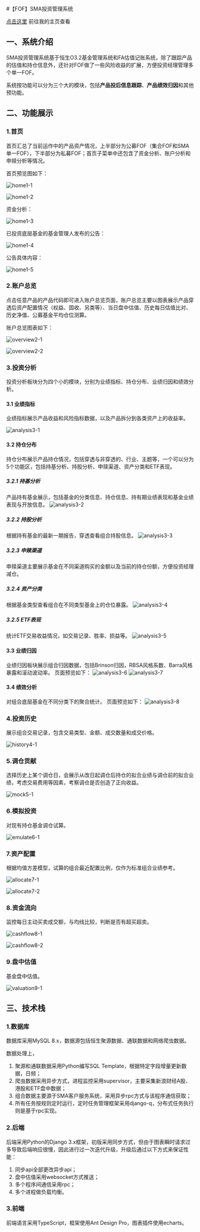 #【FOF】SMA投资管理系统

[点击这里](https://pengchuanc.github.io/posts/introduction_sma_management/) 前往我的主页查看

## 一、系统介绍

SMA投资管理系统基于恒生O3.2基金管理系统和FA估值记账系统，除了跟踪产品的估值和持仓信息外，还针对FOF做了一些风险收益的扩展，方便投资经理管理多个单一FOF。

系统按功能可以分为三个大的模块，包括**产品投后信息跟踪**、**产品绩效归因**和其他预功能。

## 二、功能展示

### 1.首页

首页汇总了当前运作中的产品资产情况，上半部分为公募FOF（集合FOF和SMA单一FOF），下半部分为私募FOF；首页子菜单中还包含了资金分析、账户分析和申赎分析等情况。

首页预览图如下：

![home1-1](https://pengchuanc.github.io/images/management/1-1.png)

![home1-2](https://pengchuanc.github.io/images/management/1-2.png)

资金分析：

![home1-3](https://pengchuanc.github.io/images/management/1-3.png)

已投资底层基金的基金管理人发布的公告：

![home1-4](https://pengchuanc.github.io/images/management/1-4.png)

公告具体内容：

![home1-5](https://pengchuanc.github.io/images/management/1-5.png)

### 2.账户总览

点击任意产品的产品代码即可进入账户总览页面，账户总览主要以图表展示产品穿透后资产配置情况（权益、固收、另类等）、当日盘中估值、历史每日估值比对、历史净值、公募基金平均仓位测算。

账户总览图表如下：

![overview2-1](https://pengchuanc.github.io/images/management/2-1.png)

![overview2-2](https://pengchuanc.github.io/images/management/2-2.png)

### 3.投资分析

投资分析板块分为四个小的模块，分别为业绩指标、持仓分布、业绩归因和绩效分析。

#### 3.1 业绩指标

业绩指标展示产品收益和风险指标数据，以及产品拆分到各类资产上的收益率。

![analysis3-1](https://pengchuanc.github.io/images/management/3-1.png)

#### 3.2 持仓分布

持仓分布展示产品持仓情况，包括穿透与非穿透的、行业、主题等，一个可以分为5个功能区，包括持基分析、持股分析、申赎渠道、资产分类和ETF表现。

##### 3.2.1 持基分析

产品持有基金展示，包括基金的分类信息、持仓信息、持有期业绩表现和基金业绩表现与开放信息。
![analysis3-2](https://pengchuanc.github.io/images/management/3-2.png)

##### 3.2.2 持股分析

根据持有基金的最新一期报告，穿透查看组合持股信息。
![analysis3-3](https://pengchuanc.github.io/images/management/3-3.png)

##### 3.2.3 申赎渠道

申赎渠道主要展示基金在不同渠道购买的金额以及当前的持仓份额，方便投资经理减仓。

##### 3.2.4 资产分类

根据基金类型查看组合在不同类型基金上的仓位暴露。
![analysis3-4](https://pengchuanc.github.io/images/management/3-4.png)

##### 3.2.5 ETF表现

统计ETF交易收益情况，如交易记录、胜率、损益等。
![analysis3-5](https://pengchuanc.github.io/images/management/3-5.png)

#### 3.3 业绩归因

业绩归因板块展示组合归因数据，包括Brinson归因，RBSA风格系数、Barra风格暴露和滚动波动率。
页面预览如下：
![analysis3-6](https://pengchuanc.github.io/images/management/3-6.png)
![analysis3-7](https://pengchuanc.github.io/images/management/3-7.png)

#### 3.4 绩效分析

对组合底层基金在不同分类下的聚合统计。
页面预览如下：
![analysis3-8](https://pengchuanc.github.io/images/management/3-8.png)

### 4.投资历史

展示组合交易记录，包含交易类型、金额、成交数量和成交价格。

![history4-1](https://pengchuanc.github.io/images/management/4-1.png)

### 5.调仓贡献

选择历史上某个调仓日，会展示从改日起调仓后持仓的拟合业绩与调仓前的拟合业绩，考虑交易费用等因素，考察调仓是否创造了正向收益。

![mock5-1](https://pengchuanc.github.io/images/management/5-1.png)

### 6.模拟投资

对现有持仓基金调仓试算。

![emulate6-1](https://pengchuanc.github.io/images/management/6-1.png)

### 7.资产配置

根据均值方差模型，试算的组合最近配置比例，仅作为标准组合业绩参考。

![allocate7-1](https://pengchuanc.github.io/images/management/7-1.png)

![allocate7-2](https://pengchuanc.github.io/images/management/7-2.png)

### 8.资金流向

监控每日主动买卖成交额，与均线比较，判断是否有超买超卖。

![cashflow8-1](https://pengchuanc.github.io/images/management/8-1.png)

![cashflow8-2](/https://pengchuanc.github.ioimages/management/8-2.png)

### 9.盘中估值

基金盘中估值。

![valuation9-1](https://pengchuanc.github.io/images/management/9-1.png)

## 三、技术栈

### 1.数据库

数据库采用MySQL 8.x，数据源包括恒生聚源数据、通联数据和网络爬虫数据。

数据处理上，

1. 聚源和通联数据采用Python编写SQL Template，根据特定字段增量更新数据，日频；
2. 爬虫数据采用异步方式，进程监控采用supervisor，主要采集新浪财经A股、港股和ETF盘中数据；
3. 组合数据主要源于SMA客户服务系统，采用异步rpc方式与该程序通信获取；
4. 所有任务按规则定时运行，定时任务管理框架采用django-q，分布式任务执行则是基于rpc实现。

### 2.后端

后端采用Python的Django 3.x框架，初版采用同步方式，但由于图表瞬时请求过多导致后端响应很慢，因此进行过一次迭代升级，升级后通过以下方式来保证性能：

1. 同步api全部更改异步api；
2. 盘中估值采用websocket方式推送；
3. 多个程序间通信采用rpc；
4. 多个进程做负载均衡。

### 3.前端

前端语言采用TypeScript，框架使用Ant Design Pro，图表插件使用echarts。

